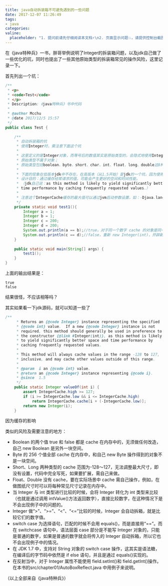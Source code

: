 ```yaml
---
title: java自动拆装箱不可避免遇到的一些问题
date: 2017-12-07 11:26:49
tags:
- java
categories:
valine:
  placeholder: "1. 提问前请先仔细阅读本文档⚡\n2. 页面显示问题💥，请提供控制台截图📸或者您的测试网址\n3. 其他任何报错💣，请提供详细描述和截图📸，祝食用愉快💪"
---
```


在《java特种兵》一书，胖哥举例说明了Integer的拆装箱问题，以及jdk自己做了一些优化的坑，同时也提出了一些其他原始类型的拆装箱常见的操作风险，这里记录一下。

首先列出一个坑：

```java
/**
 * <p>
 * <code>Test</code>
 * </p>
 * Description: 《java特种兵》书中代码
 *
 * @author Mcchu
 * @date 2017/12/5 15:57
 */
public class Test {
 
    /**
     * 自动拆装箱的坑
     * 使用Integer时，需注意下面这个坑
     *
     * 这里定义的是Integer对象，而等号后的数值其实是原始类型的，会隐式地使用Integer.valueOf(int)做一步转换；
     * 原始类型不属于对象；
     * 原始类型包括boolean、byte、short、char、int、float、long、double这8种常见的数据类型（Primitive）
     *
     * 下面的现象在低版本jdk中不存在，在高版本（从1.5开始）是jdk的一个坑，因为使用了IntegerCache
     * 设计目的：通过缓存经常请求的值，可能会产生更好的空间和时间性能。
     * （jdk自己说：as this method is likely to yield significantly better space and
     * time performance by caching frequently requested values.）
     *
     * 注意这个IntegerCache缓存的最大值可以通过jvm启动参数设置，如：-Djava.lang.Integer.IntegerCache.high=200
     */
    private static void test1(){
        Integer a = 1;
        Integer b = 1;
        Integer c = 200;
        Integer d = 200;
        System.out.println(a == b);//true，对于同一个数字 cache 的对象是同一块内存地址
        System.out.println(c == d);//false，重新 new Integer(int)，开辟新的地址
    }
 
    public static void main(String[] args) {
        test1();
    }
}
```

上面的输出结果是：

```
true
false
```

结果很怪，不应该相等吗？

其实如果看一下jdk源码，就可以知道一些了

```java
/**
     * Returns an {@code Integer} instance representing the specified
     * {@code int} value.  If a new {@code Integer} instance is not
     * required, this method should generally be used in preference to
     * the constructor {@link #Integer(int)}, as this method is likely
     * to yield significantly better space and time performance by
     * caching frequently requested values.
     *
     * This method will always cache values in the range -128 to 127,
     * inclusive, and may cache other values outside of this range.
     *
     * @param  i an {@code int} value.
     * @return an {@code Integer} instance representing {@code i}.
     * @since  1.5
     */
    public static Integer valueOf(int i) {
        assert IntegerCache.high >= 127;
        if (i >= IntegerCache.low && i <= IntegerCache.high)
            return IntegerCache.cache[i + (-IntegerCache.low)];
        return new Integer(i);
    }
```

因为缓存的影响

类似的风险及需要注意的地方：

- Boolean 的两个值 true 和 false 都是 cache 在内存中的，无须做任何改造，自己 new Boolean 是另外一块空间。
- Byte 的 256 个值全部 cache 在内存中，和自己 new Byte 操作得到的对象不是一块空间。
- Short、Long 两种类型的 cache 范围为-128～127，无法调整最大尺寸，即没有设置，代码中完全写死，如果要扩展，需自己来做。
- Float、Double 没有 cache，要在实际场景中 cache 需自己操作，例如，在做图纸尺寸时可以将每种常见尺寸记录在内存中。
- 当 Integer 与 int 类型进行比较的时候，会将 Integer 转化为 int 类型来比较（也就是通过调用 intValue()方法返回数字），直接比较数字，在这种情况下是不会出现例子中的问题的。
- Integer 做“>”、“>=”、“<”、“<=”比较的时候，Integer 会自动拆箱，就是比较它们的数字值。
- switch case 为选择语句，匹配的时候不会用 equals()，而是直接用“==”。而在 switchcase 语句中，语法层面 case 部分是不能写 Integer 对象的，只能是普通的数字，如果是普通的数字就会将传入的 Integer 自动拆箱，所以它也不会出现例子中的情况。
- 在 JDK 1.7 中，支持对 String 对象的 switch case 操作，这其实是语法糖，在编译后的字节码中依然是 if else 语句，并且是通过 equals()实现的。
- 在反射当中，对于 Integer 属性不能使用 field.setInt()和 field.getInt()操作。在本书的src/chapter01/AutoBoxReflect.java 中用例子来说明。

（以上全部来自《java特种兵》）
